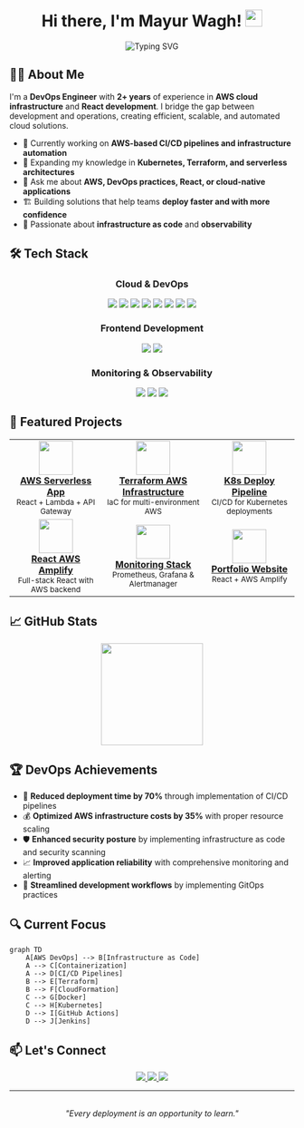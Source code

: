<div align="center">
  <h1>
    Hi there, I'm Mayur Wagh! 
    <img src="https://raw.githubusercontent.com/MartinHeinz/MartinHeinz/master/wave.gif" width="30px" height="30px">
  </h1>
  
  <img src="https://readme-typing-svg.herokuapp.com?font=JetBrains+Mono&weight=500&size=24&duration=3000&pause=1000&color=4D91F7&center=true&vCenter=true&random=false&width=500&height=70&lines=AWS+DevOps+Engineer;Infrastructure+as+Code+Enthusiast;Cloud+Architecture+Specialist;React+JS+Developer" alt="Typing SVG" />
</div>

## 👨‍💻 About Me

I'm a **DevOps Engineer** with **2+ years** of experience in **AWS cloud infrastructure** and **React development**. I bridge the gap between development and operations, creating efficient, scalable, and automated cloud solutions.

- 🔭 Currently working on **AWS-based CI/CD pipelines and infrastructure automation**
- 🌱 Expanding my knowledge in **Kubernetes, Terraform, and serverless architectures**
- 💬 Ask me about **AWS, DevOps practices, React, or cloud-native applications**
- 🏗️ Building solutions that help teams **deploy faster and with more confidence**
- 🚀 Passionate about **infrastructure as code** and **observability**

## 🛠️ Tech Stack

<div align="center">
  
  ### Cloud & DevOps
  
  <img src="https://img.shields.io/badge/AWS-%23FF9900.svg?style=for-the-badge&logo=amazon-aws&logoColor=white" />
  <img src="https://img.shields.io/badge/Terraform-%235835CC.svg?style=for-the-badge&logo=terraform&logoColor=white" />
  <img src="https://img.shields.io/badge/docker-%230db7ed.svg?style=for-the-badge&logo=docker&logoColor=white" />
  <img src="https://img.shields.io/badge/kubernetes-%23326ce5.svg?style=for-the-badge&logo=kubernetes&logoColor=white" />
  <img src="https://img.shields.io/badge/jenkins-%232C5263.svg?style=for-the-badge&logo=jenkins&logoColor=white" />
  <img src="https://img.shields.io/badge/ansible-%231A1918.svg?style=for-the-badge&logo=ansible&logoColor=white" />
  <img src="https://img.shields.io/badge/GitLab%20CI-%23181717.svg?style=for-the-badge&logo=gitlab&logoColor=white" />
  <img src="https://img.shields.io/badge/github%20actions-%232671E5.svg?style=for-the-badge&logo=githubactions&logoColor=white" />
  
  ### Frontend Development
  
  <img src="https://img.shields.io/badge/react-%2320232a.svg?style=for-the-badge&logo=react&logoColor=%2361DAFB" />
  <img src="https://img.shields.io/badge/tailwindcss-%2338B2AC.svg?style=for-the-badge&logo=tailwind-css&logoColor=white" />
  
  ### Monitoring & Observability
  
  <img src="https://img.shields.io/badge/Prometheus-E6522C?style=for-the-badge&logo=prometheus&logoColor=white" />
  <img src="https://img.shields.io/badge/grafana-%23F46800.svg?style=for-the-badge&logo=grafana&logoColor=white" />
  <img src="https://img.shields.io/badge/Elastic_Stack-005571?style=for-the-badge&logo=elastic-stack&logoColor=white" /> 
</div>

## 🚀 Featured Projects

<table>
  <tr>
    <td align="center">
      <a href="https://github.com/Mayur-wagh4/aws-serverless-app">
        <img src="https://raw.githubusercontent.com/simple-icons/simple-icons/develop/icons/awslambda.svg" width="60" height="60"/>
        <br />
        <b>AWS Serverless App</b>
      </a>
      <br />
      <sub>React + Lambda + API Gateway</sub>
    </td>
    <td align="center">
      <a href="https://github.com/Mayur-wagh4/terraform-aws-infrastructure">
        <img src="https://raw.githubusercontent.com/simple-icons/simple-icons/develop/icons/terraform.svg" width="60" height="60"/>
        <br />
        <b>Terraform AWS Infrastructure</b>
      </a>
      <br />
      <sub>IaC for multi-environment AWS</sub>
    </td>
    <td align="center">
      <a href="https://github.com/Mayur-wagh4/kubernetes-deploy-pipeline">
        <img src="https://raw.githubusercontent.com/simple-icons/simple-icons/develop/icons/kubernetes.svg" width="60" height="60"/>
        <br />
        <b>K8s Deploy Pipeline</b>
      </a>
      <br />
      <sub>CI/CD for Kubernetes deployments</sub>
    </td>
  </tr>
  <tr>
    <td align="center">
      <a href="https://github.com/Mayur-wagh4/react-aws-amplify">
        <img src="https://raw.githubusercontent.com/simple-icons/simple-icons/develop/icons/react.svg" width="60" height="60"/>
        <br />
        <b>React AWS Amplify</b>
      </a>
      <br />
      <sub>Full-stack React with AWS backend</sub>
    </td>
    <td align="center">
      <a href="https://github.com/Mayur-wagh4/monitoring-stack">
        <img src="https://raw.githubusercontent.com/simple-icons/simple-icons/develop/icons/prometheus.svg" width="60" height="60"/>
        <br />
        <b>Monitoring Stack</b>
      </a>
      <br />
      <sub>Prometheus, Grafana & Alertmanager</sub>
    </td>
    <td align="center">
      <a href="https://mayurwagh.in">
        <img src="https://raw.githubusercontent.com/simple-icons/simple-icons/develop/icons/googleearth.svg" width="60" height="60"/>
        <br />
        <b>Portfolio Website</b>
      </a>
      <br />
      <sub>React + AWS Amplify</sub>
    </td>
  </tr>
</table>

## 📈 GitHub Stats

<div align="center">
<!--   <img height="180em" src="https://github-readme-stats.vercel.app/api?username=Mayur-wagh4&show_icons=true&theme=tokyonight&include_all_commits=true&count_private=true"/> -->
  <img height="180em" src="https://github-readme-stats.vercel.app/api/top-langs/?username=Mayur-wagh4&layout=compact&langs_count=7&theme=tokyonight"/>
</div>

## 🏆 DevOps Achievements

- 🚀 **Reduced deployment time by 70%** through implementation of CI/CD pipelines
- 💰 **Optimized AWS infrastructure costs by 35%** with proper resource scaling
- 🛡️ **Enhanced security posture** by implementing infrastructure as code and security scanning
- 📈 **Improved application reliability** with comprehensive monitoring and alerting
- 🔄 **Streamlined development workflows** by implementing GitOps practices

## 🔍 Current Focus

```mermaid
graph TD
    A[AWS DevOps] --> B[Infrastructure as Code]
    A --> C[Containerization]
    A --> D[CI/CD Pipelines]
    B --> E[Terraform]
    B --> F[CloudFormation]
    C --> G[Docker]
    C --> H[Kubernetes]
    D --> I[GitHub Actions]
    D --> J[Jenkins]
```

## 📫 Let's Connect

<div align="center">
  <a href="https://www.linkedin.com/in/-mayurwagh/">
    <img src="https://img.shields.io/badge/linkedin-%230077B5.svg?style=for-the-badge&logo=linkedin&logoColor=white" />
  </a>
  <a href="https://mayurwagh.in">
    <img src="https://img.shields.io/badge/Portfolio-%23000000.svg?style=for-the-badge&logo=firefox&logoColor=#FF7139" />
  </a>
  <a href="mailto:mayurwagh2001@gmail.com">
    <img src="https://img.shields.io/badge/Gmail-D14836?style=for-the-badge&logo=gmail&logoColor=white" />
  </a>
</div>

---

<div align="center">
  <br>
  <em>"Every deployment is an opportunity to learn."</em>
</div>

